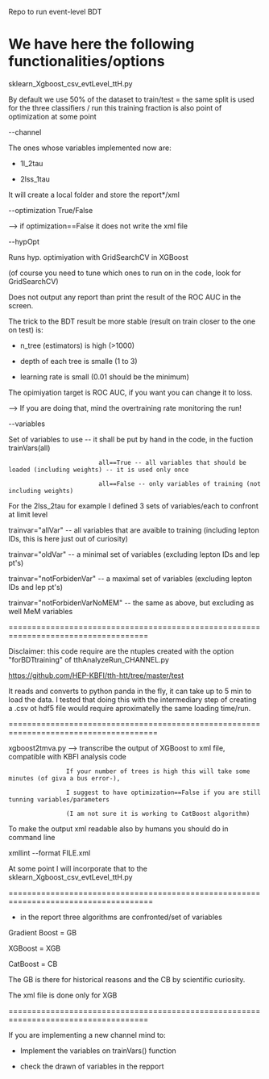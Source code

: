 Repo to run event-level BDT

We have here the following functionalities/options
===================================================================================
sklearn_Xgboost_csv_evtLevel_ttH.py

By default we use 50% of the dataset to train/test = the same split is used for the three classifiers / run
this training fraction is also point of optimization at some point

--channel 

  The ones whose variables implemented now are:
  
   - 1l_2tau
   
   - 2lss_1tau
   
  It will create a local folder and store the report*/xml

--optimization True/False

  --> if optimization==False it does not write the xml file

--hypOpt

  Runs hyp. optimiyation with GridSearchCV in XGBoost 
  
  (of course you need to tune which ones to run on in the code, look for GridSearchCV)
  
  Does not output any report than print the result of the ROC AUC in the screen.

  The trick to the BDT result be more stable (result on train closer to the one on test) is:

  - n_tree (estimators) is high (>1000)
  
  - depth of each tree is smalle (1 to 3)
  
  - learning rate is small (0.01 should be the minimum)

  The opimiyation target is ROC AUC, if you want you can change it to loss.
  
  --> If you are doing that, mind the overtraining rate monitoring the run!

--variables

  Set of variables to use -- it shall be put by hand in the code, in the fuction trainVars(all) 
  
                             all==True -- all variables that should be loaded (including weights) -- it is used only once  
                             
                             all==False -- only variables of training (not including weights)
                             
  For the 2lss_2tau for example I defined 3 sets of variables/each to confront at limit level

  trainvar="allVar" -- all variables that are avaible to training (including lepton IDs, this is here just out of curiosity) 
  
  trainvar="oldVar" -- a minimal set of variables (excluding lepton IDs and lep pt's)
 
  trainvar="notForbidenVar" -- a maximal set of variables (excluding lepton IDs and lep pt's) 
  
  trainvar="notForbidenVarNoMEM" -- the same as above, but excluding as well MeM variables

====================================================================================

Disclaimer: this code require are the ntuples created with the option "forBDTtraining" of
 	tthAnalyzeRun_CHANNEL.py

https://github.com/HEP-KBFI/tth-htt/tree/master/test

It reads and converts to python panda in the fly, it can take up to 5 min to load the data. 
I tested that doing this with the intermediary step of creating a .csv ot hdf5 file would require aproximatelly the same loading time/run.

======================================================================================

xgboost2tmva.py --> transcribe the output of XGBoost to xml file, compatible with KBFI analysis code

                    If your number of trees is high this will take some minutes (of giva a bus error-), 
                    
                    I suggest to have optimization==False if you are still tunning variables/parameters
                    
                    (I am not sure it is working to CatBoost algorithm) 

To make the output xml readable also by humans you should do in command line

xmllint --format FILE.xml

At some point I will incorporate that to the sklearn_Xgboost_csv_evtLevel_ttH.py

=====================================================================================

* in the report three algorithms are confronted/set of variables

Gradient Boost = GB

XGBoost = XGB

CatBoost = CB 

The GB is there for historical reasons and the CB by scientific curiosity.

The xml file is done only for XGB

====================================================================================

If you are implementing a new channel mind to:

 - Implement the variables on trainVars() function

 - check the drawn of variables in the repport

